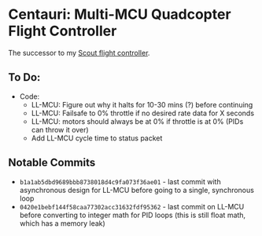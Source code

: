 # Centauri: Multi-MCU Quadcopter Flight Controller
The successor to my [Scout flight controller](https://github.com/TimHanewich/scout).

## To Do:
- Code:
    - LL-MCU: Figure out why it halts for 10-30 mins (?) before continuing
    - LL-MCU: Failsafe to 0% throttle if no desired rate data for X seconds
    - LL-MCU: motors should always be at 0% if throttle is at 0% (PIDs can throw it over)
    - Add LL-MCU cycle time to status packet

## Notable Commits
- `b1a1ab5dbd9689bbb8738018d4c9fa073f36ae01` - last commit with asynchronous design for LL-MCU before going to a single, synchronous loop
- `0420e1bebf144f58caa77302acc31632fdf95362` - last commit on LL-MCU before converting to integer math for PID loops (this is still float math, which has a memory leak)